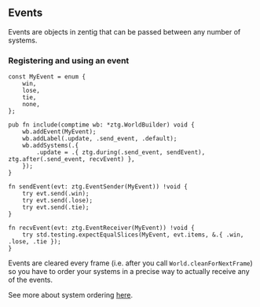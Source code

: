 ## Events
Events are objects in zentig that can be passed between any number of systems.

### Registering and using an event
```zig
const MyEvent = enum {
    win,
    lose,
    tie,
    none,
};

pub fn include(comptime wb: *ztg.WorldBuilder) void {
    wb.addEvent(MyEvent);
    wb.addLabel(.update, .send_event, .default);
    wb.addSystems(.{
        .update = .{ ztg.during(.send_event, sendEvent), ztg.after(.send_event, recvEvent) },
    });
}

fn sendEvent(evt: ztg.EventSender(MyEvent)) !void {
    try evt.send(.win);
    try evt.send(.lose);
    try evt.send(.tie);
}

fn recvEvent(evt: ztg.EventReceiver(MyEvent)) !void {
    try std.testing.expectEqualSlices(MyEvent, evt.items, &.{ .win, .lose, .tie });
}
```

Events are cleared every frame (i.e. after you call `World.cleanForNextFrame`) so you have to
order your systems in a precise way to actually receive any of the events.

See more about system ordering [here](https://github.com/freakmangd/zentig_ecs/tree/main/docs/system_ordering.md).
